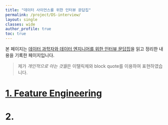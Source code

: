```yaml
---
title: "데이터 사이언스를 위한 인터뷰 문답집"
permalink: /project/DS-interview/
layout: single
classes: wide
author_profile: true
toc: true
---
```


본 페이지는 [데이터 과학자와 데이터 엔지니어를 위한 인터뷰 문답집](http://www.kyobobook.co.kr/product/detailViewKor.laf?ejkGb=KOR&mallGb=KOR&barcode=9791190665230&orderClick=LOA&Kc=)을 읽고 정리한 내용을 기록한 페이지입니다.

> 제가 *개인적으로 아는 것들*은 이탤릭체와 block quote를 이용하여 표현하였습니다.

# [1. Feature Engineering](/project/ds-interview/feature-engineering/)

# 2.

